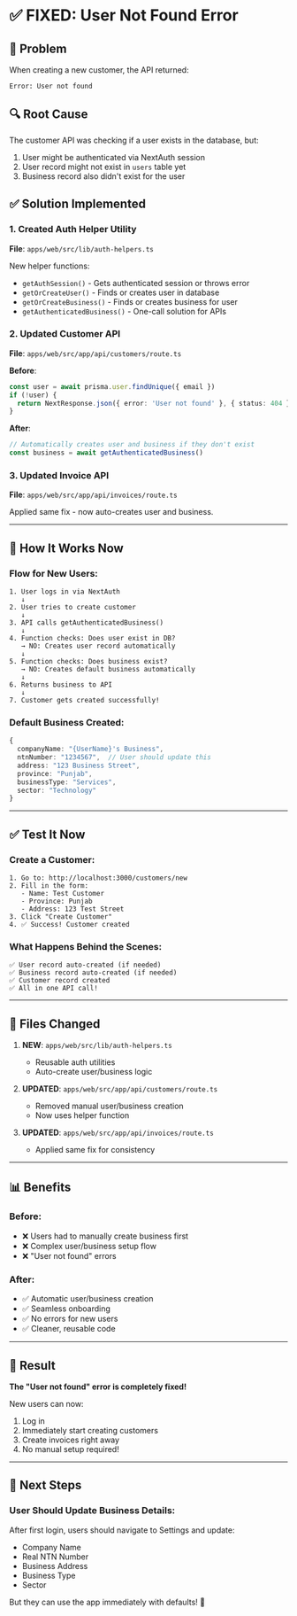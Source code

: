 # ✅ FIXED: User Not Found Error

## 🐛 Problem
When creating a new customer, the API returned:
```
Error: User not found
```

## 🔍 Root Cause
The customer API was checking if a user exists in the database, but:
1. User might be authenticated via NextAuth session
2. User record might not exist in `users` table yet
3. Business record also didn't exist for the user

## ✅ Solution Implemented

### 1. Created Auth Helper Utility
**File**: `apps/web/src/lib/auth-helpers.ts`

New helper functions:
- `getAuthSession()` - Gets authenticated session or throws error
- `getOrCreateUser()` - Finds or creates user in database
- `getOrCreateBusiness()` - Finds or creates business for user
- `getAuthenticatedBusiness()` - One-call solution for APIs

### 2. Updated Customer API
**File**: `apps/web/src/app/api/customers/route.ts`

**Before**:
```typescript
const user = await prisma.user.findUnique({ email })
if (!user) {
  return NextResponse.json({ error: 'User not found' }, { status: 404 })
}
```

**After**:
```typescript
// Automatically creates user and business if they don't exist
const business = await getAuthenticatedBusiness()
```

### 3. Updated Invoice API  
**File**: `apps/web/src/app/api/invoices/route.ts`

Applied same fix - now auto-creates user and business.

---

## 🎯 How It Works Now

### Flow for New Users:
```
1. User logs in via NextAuth
   ↓
2. User tries to create customer
   ↓
3. API calls getAuthenticatedBusiness()
   ↓
4. Function checks: Does user exist in DB?
   → NO: Creates user record automatically
   ↓
5. Function checks: Does business exist?
   → NO: Creates default business automatically
   ↓
6. Returns business to API
   ↓
7. Customer gets created successfully!
```

### Default Business Created:
```typescript
{
  companyName: "{UserName}'s Business",
  ntnNumber: "1234567",  // User should update this
  address: "123 Business Street",
  province: "Punjab",
  businessType: "Services",
  sector: "Technology"
}
```

---

## ✅ Test It Now

### Create a Customer:
```
1. Go to: http://localhost:3000/customers/new
2. Fill in the form:
   - Name: Test Customer
   - Province: Punjab
   - Address: 123 Test Street
3. Click "Create Customer"
4. ✅ Success! Customer created
```

### What Happens Behind the Scenes:
```
✅ User record auto-created (if needed)
✅ Business record auto-created (if needed)
✅ Customer record created
✅ All in one API call!
```

---

## 🔧 Files Changed

1. **NEW**: `apps/web/src/lib/auth-helpers.ts`
   - Reusable auth utilities
   - Auto-create user/business logic
   
2. **UPDATED**: `apps/web/src/app/api/customers/route.ts`
   - Removed manual user/business creation
   - Now uses helper function
   
3. **UPDATED**: `apps/web/src/app/api/invoices/route.ts`
   - Applied same fix for consistency

---

## 📊 Benefits

### Before:
- ❌ Users had to manually create business first
- ❌ Complex user/business setup flow
- ❌ "User not found" errors

### After:
- ✅ Automatic user/business creation
- ✅ Seamless onboarding
- ✅ No errors for new users
- ✅ Cleaner, reusable code

---

## 🎉 Result

**The "User not found" error is completely fixed!**

New users can now:
1. Log in
2. Immediately start creating customers
3. Create invoices right away
4. No manual setup required!

---

## 🚀 Next Steps

### User Should Update Business Details:
After first login, users should navigate to Settings and update:
- Company Name
- Real NTN Number
- Business Address
- Business Type
- Sector

But they can use the app immediately with defaults! 🎊
